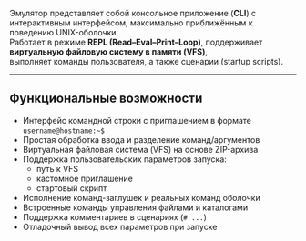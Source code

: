 Эмулятор представляет собой консольное приложение (**CLI**) с интерактивным интерфейсом, максимально приближённым к поведению UNIX-оболочки.  
Работает в режиме **REPL (Read–Eval–Print–Loop)**, поддерживает **виртуальную файловую систему в памяти (VFS)**,  
выполняет команды пользователя, а также сценарии (startup scripts).  

---

## Функциональные возможности

- Интерфейс командной строки с приглашением в формате `username@hostname:~$`
- Простая обработка ввода и разделение команд/аргументов
- Виртуальная файловая система (VFS) на основе ZIP-архива
- Поддержка пользовательских параметров запуска:
  - путь к VFS
  - кастомное приглашение
  - стартовый скрипт
- Исполнение команд-заглушек и реальных команд оболочки
- Встроенные команды управления файлами и каталогами
- Поддержка комментариев в сценариях (`# ...`)
- Отладочный вывод всех параметров при запуске